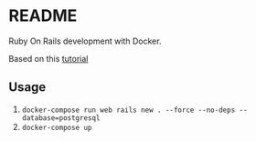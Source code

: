 # README

Ruby On Rails development with Docker.

Based on this [tutorial](https://docs.docker.com/compose/rails/)

## Usage

1. `docker-compose run web rails new . --force --no-deps --database=postgresql`
2. `docker-compose up`
